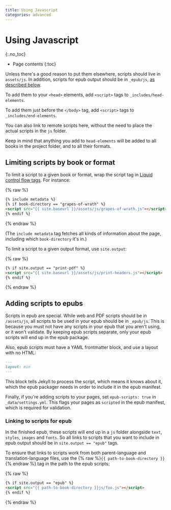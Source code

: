 ```yaml
---
title: Using Javascript
categories: advanced
---
```


# Using Javascript
{:.no_toc}

* Page contents
{:toc}

Unless there's a good reason to put them elsewhere, scripts should live in `assets/js`. In addition, scripts for epub output should be in `_epub/js`, [as described below](#adding-scripts-to-epubs).

To add them to your `<head>` elements, add `<script>` tags to `_includes/head-elements`. 

To add them just before the `</body>` tag, add `<script>` tags to `_includes/end-elements`. 

You can also link to remote scripts here, without the need to place the actual scripts in the `js` folder.

Keep in mind that anything you add to `head-elements` will be added to all books in the project folder, and to all their formats.

## Limiting scripts by book or format

To limit a script to a given book or format, wrap the script tag in [Liquid control flow tags](https://help.shopify.com/themes/liquid/tags/control-flow-tags). For instance:

{% raw %}
``` html
{% include metadata %}
{% if book-directory == "grapes-of-wrath" %}
<script src="{{ site.baseurl }}/assets/js/grapes-of-wrath.js"></script>
{% endif %}
```
{% endraw %}

(The `include metadata` tag fetches all kinds of information about the page, including which `book-directory` it's in.)

To limit a script to a given output format, use `site.output`:

{% raw %}
``` html
{% if site.output == "print-pdf" %}
<script src="{{ site.baseurl }}/assets/js/print-headers.js"></script>
{% endif %}
```
{% endraw %}

## Adding scripts to epubs

Scripts in epub are special. While web and PDF scripts should be in `/assets/js`, all scripts to be used in your epub should be in `_epub/js`. This is because you must not have any scripts in your epub that you aren't using, or it won't validate. By keeping epub scripts separate, only your epub scripts will end up in the epub package.

Also, epub scripts must have a YAML frontmatter block, and use a layout with no HTML:

``` md
---
layout: min
---
```

This block tells Jekyll to process the script, which means it knows about it, which the epub packager needs in order to include it in the epub manifest.

Finally, if you're adding scripts to your pages, set `epub-scripts: true` in `_data/settings.yml`. This flags your pages as `scripted` in the epub manifest, which is required for validation.

### Linking to scripts for epub

In the finished epub, these scripts will end up in a `js` folder alongside `text`, `styles`, `images` and `fonts`. So all links to scripts that you want to include in epub output should be in `site.output == "epub"` tags.

To ensure that links to scripts work from both parent-language and translation-language files, use the {% raw %}`{{ path-to-book-directory }}`{% endraw %} tag in the path to the epub scripts:

{% raw %}
``` html
{% if site.output == "epub" %}
<script src="{{ path-to-book-directory }}js/foo.js"></script>
{% endif %}
```
{% endraw %}
